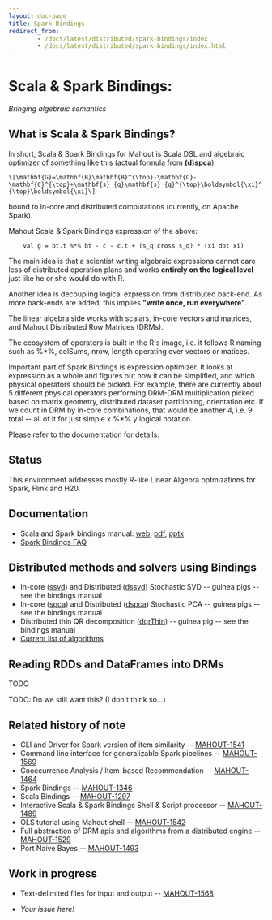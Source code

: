 ```yaml
---
layout: doc-page
title: Spark Bindings
redirect_from:
        - /docs/latest/distributed/spark-bindings/index
        - /docs/latest/distributed/spark-bindings/index.html
---
```


# Scala & Spark Bindings:
*Bringing algebraic semantics*

## What is Scala & Spark Bindings?

In short, Scala & Spark Bindings for Mahout is Scala DSL and algebraic optimizer of something like this (actual formula from **(d)spca**)
        

`\[\mathbf{G}=\mathbf{B}\mathbf{B}^{\top}-\mathbf{C}-\mathbf{C}^{\top}+\mathbf{s}_{q}\mathbf{s}_{q}^{\top}\boldsymbol{\xi}^{\top}\boldsymbol{\xi}\]`

bound to in-core and distributed computations (currently, on Apache Spark).


Mahout Scala & Spark Bindings expression of the above:

        val g = bt.t %*% bt - c - c.t + (s_q cross s_q) * (xi dot xi)

The main idea is that a scientist writing algebraic expressions cannot care less of distributed 
operation plans and works **entirely on the logical level** just like he or she would do with R.

Another idea is decoupling logical expression from distributed back-end. As more back-ends are added, 
this implies **"write once, run everywhere"**.

The linear algebra side works with scalars, in-core vectors and matrices, and Mahout Distributed
Row Matrices (DRMs).

The ecosystem of operators is built in the R's image, i.e. it follows R naming such as %*%, 
colSums, nrow, length operating over vectors or matices. 

Important part of Spark Bindings is expression optimizer. It looks at expression as a whole 
and figures out how it can be simplified, and which physical operators should be picked. For example,
there are currently about 5 different physical operators performing DRM-DRM multiplication
picked based on matrix geometry, distributed dataset partitioning, orientation etc. 
If we count in DRM by in-core combinations, that would be another 4, i.e. 9 total -- all of it for just 
simple x %*% y logical notation.

Please refer to the documentation for details.

## Status

This environment addresses mostly R-like Linear Algebra optmizations for 
Spark, Flink and H20.


## Documentation

* Scala and Spark bindings manual: [web](http://apache.github.io/mahout/doc/ScalaSparkBindings.html), [pdf](ScalaSparkBindings.pdf), [pptx](MahoutScalaAndSparkBindings.pptx)
* [Spark Bindings FAQ](faq.html)
<!-- dead link* Overview blog on 0.10.x releases: [blog](http://www.weatheringthroughtechdays.com/2015/04/mahout-010x-first-mahout-release-as.html) -->

## Distributed methods and solvers using Bindings

* In-core ([ssvd]) and Distributed ([dssvd]) Stochastic SVD -- guinea pigs -- see the bindings manual
* In-core ([spca]) and Distributed ([dspca]) Stochastic PCA -- guinea pigs -- see the bindings manual
* Distributed thin QR decomposition ([dqrThin]) -- guinea pig -- see the bindings manual 
* [Current list of algorithms](https://mahout.apache.org/users/basics/algorithms.html)

[ssvd]: https://github.com/apache/mahout/blob/trunk/math-scala/src/main/scala/org/apache/mahout/math/scalabindings/SSVD.scala
[spca]: https://github.com/apache/mahout/blob/trunk/math-scala/src/main/scala/org/apache/mahout/math/scalabindings/SSVD.scala
[dssvd]: https://github.com/apache/mahout/blob/trunk/spark/src/main/scala/org/apache/mahout/sparkbindings/decompositions/DSSVD.scala
[dspca]: https://github.com/apache/mahout/blob/trunk/spark/src/main/scala/org/apache/mahout/sparkbindings/decompositions/DSPCA.scala
[dqrThin]: https://github.com/apache/mahout/blob/trunk/spark/src/main/scala/org/apache/mahout/sparkbindings/decompositions/DQR.scala

## Reading RDDs and DataFrames into DRMs
TODO


TODO: Do we still want this? (I don't think so...)
## Related history of note 

* CLI and Driver for Spark version of item similarity -- [MAHOUT-1541](https://issues.apache.org/jira/browse/MAHOUT-1541)
* Command line interface for generalizable Spark pipelines -- [MAHOUT-1569](https://issues.apache.org/jira/browse/MAHOUT-1569)
* Cooccurrence Analysis / Item-based Recommendation -- [MAHOUT-1464](https://issues.apache.org/jira/browse/MAHOUT-1464)
* Spark Bindings -- [MAHOUT-1346](https://issues.apache.org/jira/browse/MAHOUT-1346)
* Scala Bindings -- [MAHOUT-1297](https://issues.apache.org/jira/browse/MAHOUT-1297)
* Interactive Scala & Spark Bindings Shell & Script processor -- [MAHOUT-1489](https://issues.apache.org/jira/browse/MAHOUT-1489)
* OLS tutorial using Mahout shell -- [MAHOUT-1542](https://issues.apache.org/jira/browse/MAHOUT-1542)
* Full abstraction of DRM apis and algorithms from a distributed engine -- [MAHOUT-1529](https://issues.apache.org/jira/browse/MAHOUT-1529)
* Port Naive Bayes -- [MAHOUT-1493](https://issues.apache.org/jira/browse/MAHOUT-1493)

## Work in progress 
* Text-delimited files for input and output -- [MAHOUT-1568](https://issues.apache.org/jira/browse/MAHOUT-1568)
<!-- * Weighted (Implicit Feedback) ALS -- [MAHOUT-1365](https://issues.apache.org/jira/browse/MAHOUT-1365) -->
<!--* Data frame R-like bindings -- [MAHOUT-1490](https://issues.apache.org/jira/browse/MAHOUT-1490) -->

* *Your issue here!*

<!-- ## Stuff wanted: 
* Data frame R-like bindings (similarly to linalg bindings)
* Stat R-like bindings (perhaps we can just adapt to commons.math stat)
* **BYODMs:** Bring Your Own Distributed Method on SparkBindings! 
* In-core jBlas matrix adapter
* In-core GPU matrix adapters -->



